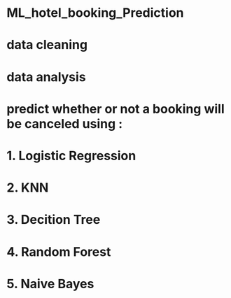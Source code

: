 # ML_hotel_booking_Prediction

# data cleaning

# data analysis

# predict whether or not a booking will be canceled using :

#   1. Logistic Regression

#   2. KNN

#   3. Decition Tree

#   4. Random Forest

#  5. Naive Bayes

